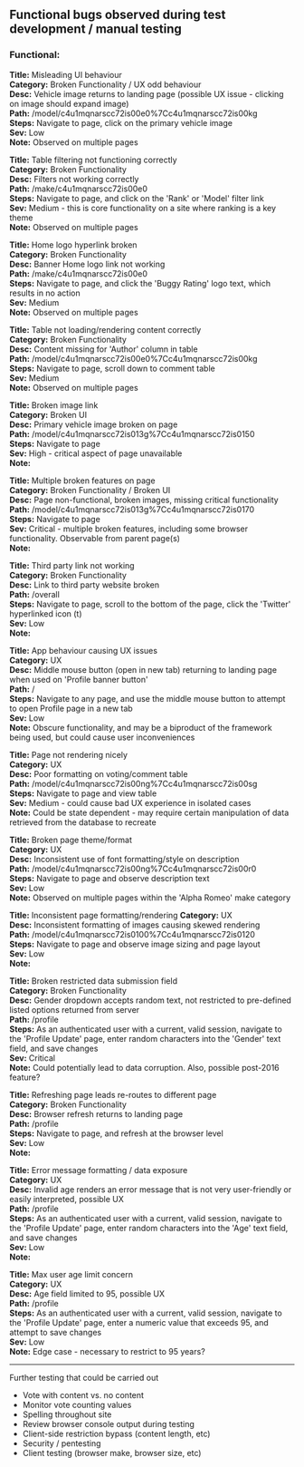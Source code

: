 ## Functional bugs observed during test development / manual testing
  
### Functional:

**Title:** Misleading UI behaviour  
**Category:** Broken Functionality / UX odd behaviour  
**Desc:** Vehicle image returns to landing page (possible UX issue - clicking on image should expand image)  
**Path:** /model/c4u1mqnarscc72is00e0%7Cc4u1mqnarscc72is00kg  
**Steps:**  Navigate to page, click on the primary vehicle image  
**Sev:** Low  
**Note:** Observed on multiple pages  
  
**Title:** Table filtering not functioning correctly  
**Category:** Broken Functionality  
**Desc:** Filters not working correctly  
**Path:** /make/c4u1mqnarscc72is00e0    
**Steps:** Navigate to page, and click on the 'Rank' or 'Model' filter link  
**Sev:** Medium - this is core functionality on a site where ranking is a key theme  
**Note:** Observed on multiple pages  
  
**Title:** Home logo hyperlink broken  
**Category:** Broken Functionality  
**Desc:** Banner Home logo link not working  
**Path:**  /make/c4u1mqnarscc72is00e0  
**Steps:** Navigate to page, and click the 'Buggy Rating' logo text, which results in no action  
**Sev:** Medium  
**Note:** Observed on multiple pages  
  
**Title:** Table not loading/rendering content correctly  
**Category:** Broken Functionality  
**Desc:** Content missing for 'Author' column in table  
**Path:** /model/c4u1mqnarscc72is00e0%7Cc4u1mqnarscc72is00kg  
**Steps:** Navigate to page, scroll down to comment table  
**Sev:** Medium  
**Note:** Observed on multiple pages  
  
**Title:** Broken image link  
**Category:** Broken UI  
**Desc:** Primary vehicle image broken on page  
**Path:** /model/c4u1mqnarscc72is013g%7Cc4u1mqnarscc72is0150  
**Steps:** Navigate to page  
**Sev:** High - critical aspect of page unavailable  
**Note:**  
  
**Title:** Multiple broken features on page  
**Category:** Broken Functionality / Broken UI  
**Desc:** Page non-functional, broken images, missing critical functionality  
**Path:** /model/c4u1mqnarscc72is013g%7Cc4u1mqnarscc72is0170  
**Steps:** Navigate to page  
**Sev:** Critical - multiple broken features, including some browser functionality. Observable from parent page(s)  
**Note:**  
  
**Title:** Third party link not working  
**Category:** Broken Functionality  
**Desc:** Link to third party website broken  
**Path:** /overall  
**Steps:** Navigate to page, scroll to the bottom of the page, click the 'Twitter' hyperlinked icon (t)  
**Sev:** Low  
**Note:**  
  
**Title:** App behaviour causing UX issues  
**Category:** UX  
**Desc:** Middle mouse button (open in new tab) returning to landing page when used on 'Profile banner button'  
**Path:** /<any>  
**Steps:** Navigate to any page, and use the middle mouse button to attempt to open Profile page in a new tab  
**Sev:** Low  
**Note:** Obscure functionality, and may be a biproduct of the framework being used, but could cause user inconveniences  
  
**Title:** Page not rendering nicely  
**Category:** UX  
**Desc:** Poor formatting on voting/comment table  
**Path:** /model/c4u1mqnarscc72is00ng%7Cc4u1mqnarscc72is00sg  
**Steps:** Navigate to page and view table  
**Sev:** Medium - could cause bad UX experience in isolated cases  
**Note:** Could be state dependent - may require certain manipulation of data retrieved from the database to recreate  
  
**Title:** Broken page theme/format  
**Category:** UX  
**Desc:** Inconsistent use of font formatting/style on description  
**Path:** /model/c4u1mqnarscc72is00ng%7Cc4u1mqnarscc72is00r0  
**Steps:** Navigate to page and observe description text  
**Sev:** Low  
**Note:** Observed on multiple pages within the 'Alpha Romeo' make category  
  
**Title:** Inconsistent page formatting/rendering
**Category:** UX  
**Desc:** Inconsistent formatting of images causing skewed rendering  
**Path:** /model/c4u1mqnarscc72is0100%7Cc4u1mqnarscc72is0120  
**Steps:** Navigate to page and observe image sizing and page layout  
**Sev:** Low  
**Note:**  
  
**Title:** Broken restricted data submission field  
**Category:** Broken Functionality  
**Desc:** Gender dropdown accepts random text, not restricted to pre-defined listed options returned from server  
**Path:** /profile  
**Steps:** As an authenticated user with a current, valid session, navigate to the 'Profile Update' page, enter random characters into the 'Gender' text field, and save changes  
**Sev:** Critical  
**Note:** Could potentially lead to data corruption. Also, possible post-2016 feature?  
  
**Title:** Refreshing page leads re-routes to different page  
**Category:** Broken Functionality  
**Desc:** Browser refresh returns to landing page  
**Path:** /profile  
**Steps:** Navigate to page, and refresh at the browser level  
**Sev:** Low  
**Note:**  
  
**Title:** Error message formatting / data exposure  
**Category:** UX  
**Desc:** Invalid age renders an error message that is not very user-friendly or easily interpreted, possible UX  
**Path:** /profile  
**Steps:** As an authenticated user with a current, valid session, navigate to the 'Profile Update' page, enter random characters into the 'Age' text field, and save changes  
**Sev:** Low  
**Note:**  
  
**Title:** Max user age limit concern  
**Category:** UX  
**Desc:** Age field limited to 95, possible UX  
**Path:** /profile  
**Steps:** As an authenticated user with a current, valid session, navigate to the 'Profile Update' page, enter a numeric value that exceeds 95, and attempt to save changes  
**Sev:** Low  
**Note:** Edge case - necessary to restrict to 95 years?  
  
---
  
Further testing that could be carried out  
- Vote with content vs. no content  
- Monitor vote counting values  
- Spelling throughout site  
- Review browser console output during testing  
- Client-side restriction bypass (content length, etc)  
- Security / pentesting  
- Client testing (browser make, browser size, etc)  

